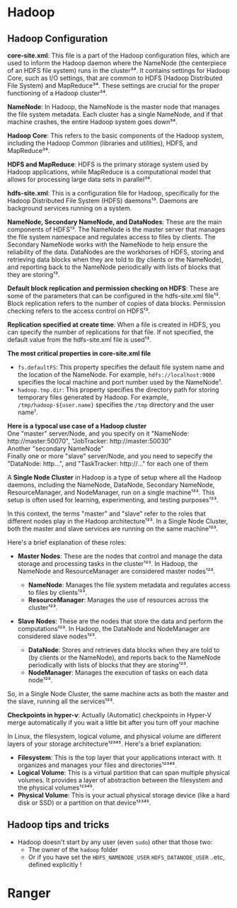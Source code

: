 # Hadoop

## Hadoop Configuration

**core-site.xml**: This file is a part of the Hadoop configuration files, which are used to inform the Hadoop daemon where the NameNode (the centerpiece of an HDFS file system) runs in the cluster³⁴. It contains settings for Hadoop Core, such as I/O settings, that are common to HDFS (Hadoop Distributed File System) and MapReduce³⁴. These settings are crucial for the proper functioning of a Hadoop cluster³⁴.

**NameNode**: In Hadoop, the NameNode is the master node that manages the file system metadata. Each cluster has a single NameNode, and if that machine crashes, the entire Hadoop system goes down³⁴.

**Hadoop Core**: This refers to the basic components of the Hadoop system, including the Hadoop Common (libraries and utilities), HDFS, and MapReduce³⁴.

**HDFS and MapReduce**: HDFS is the primary storage system used by Hadoop applications, while MapReduce is a computational model that allows for processing large data sets in parallel³⁴.

**hdfs-site.xml**: This is a configuration file for Hadoop, specifically for the Hadoop Distributed File System (HDFS) daemons¹³. Daemons are background services running on a system.

**NameNode, Secondary NameNode, and DataNodes**: These are the main components of HDFS¹³. The NameNode is the master server that manages the file system namespace and regulates access to files by clients. The Secondary NameNode works with the NameNode to help ensure the reliability of the data. DataNodes are the workhorses of HDFS, storing and retrieving data blocks when they are told to (by clients or the NameNode), and reporting back to the NameNode periodically with lists of blocks that they are storing¹³.

**Default block replication and permission checking on HDFS**: These are some of the parameters that can be configured in the hdfs-site.xml file¹³. Block replication refers to the number of copies of data blocks. Permission checking refers to the access control on HDFS¹³.

**Replication specified at create time**: When a file is created in HDFS, you can specify the number of replications for that file. If not specified, the default value from the hdfs-site.xml file is used¹³.

**The most critical properties in core-site.xml file**  
-   `fs.defaultFS`: This property specifies the default file system name and the location of the NameNode. For example, `hdfs://localhost:9000` specifies the local machine and port number used by the NameNode¹.  
-   `hadoop.tmp.dir`: This property specifies the directory path for storing temporary files generated by Hadoop. For example, `/tmp/hadoop-${user.name}` specifies the `/tmp` directory and the user name¹.

**Here is a typocal use case of a Hadoop cluster**  
One "master" server/Node, and you specify on it "NameNode: http://master:50070", "JobTracker: http://master:50030"  
Another "secondary NameNode"  
Finally one or more "slave" server/Node, and you need to sepecify the "DataNode: http...", and "TaskTracker: http://..." for each one of them  

A **Single Node Cluster** in Hadoop is a type of setup where all the Hadoop daemons, including the NameNode, DataNode, Secondary NameNode, ResourceManager, and NodeManager, run on a single machine¹²³. This setup is often used for learning, experimenting, and testing purposes¹²³.

In this context, the terms "master" and "slave" refer to the roles that different nodes play in the Hadoop architecture¹²³. In a Single Node Cluster, both the master and slave services are running on the same machine¹²³.

Here's a brief explanation of these roles:

- **Master Nodes**: These are the nodes that control and manage the data storage and processing tasks in the cluster¹²³. In Hadoop, the NameNode and ResourceManager are considered master nodes¹²³.
    - **NameNode**: Manages the file system metadata and regulates access to files by clients¹²³.
    - **ResourceManager**: Manages the use of resources across the cluster¹²³.

- **Slave Nodes**: These are the nodes that store the data and perform the computations¹²³. In Hadoop, the DataNode and NodeManager are considered slave nodes¹²³.
    - **DataNode**: Stores and retrieves data blocks when they are told to (by clients or the NameNode), and reports back to the NameNode periodically with lists of blocks that they are storing¹²³.
    - **NodeManager**: Manages the execution of tasks on each data node¹²³.

So, in a Single Node Cluster, the same machine acts as both the master and the slave, running all the services¹²³.

**Checkpoints in hyper-v**: Actually (Automatic) checkpoints in Hyper-V merge automatically if you wait a little bit after you turn off your machine

In Linux, the filesystem, logical volume, and physical volume are different layers of your storage architecture¹²³⁴⁵. Here's a brief explanation:

- **Filesystem**: This is the top layer that your applications interact with. It organizes and manages your files and directories¹²³⁴⁵.
- **Logical Volume**: This is a virtual partition that can span multiple physical volumes. It provides a layer of abstraction between the filesystem and the physical volumes¹²³⁴⁵.
- **Physical Volume**: This is your actual physical storage device (like a hard disk or SSD) or a partition on that device¹²³⁴⁵.

## Hadoop tips and tricks  

-   Hadoop doesn't start by any user (even `sudo`) other that those two:
    -   The owner of the `hadoop` folder
    -   Or if you have set the `HDFS_NAMENODE_USER` `HDFS_DATANODE_USER` ..etc, defined explicitly !

# Ranger  

